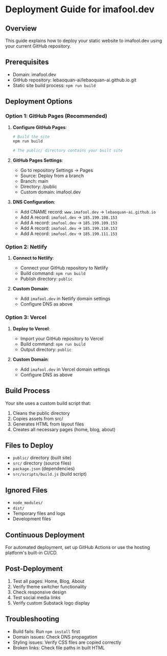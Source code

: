 # Deployment Guide for imafool.dev

## Overview
This guide explains how to deploy your static website to imafool.dev using your current GitHub repository.

## Prerequisites
- Domain: imafool.dev
- GitHub repository: lebaoquan-ai/lebaoquan-ai.github.io.git
- Static site build process: `npm run build`

## Deployment Options

### Option 1: GitHub Pages (Recommended)
1. **Configure GitHub Pages**:
   ```bash
   # Build the site
   npm run build
   
   # The public/ directory contains your built site
   ```
   
2. **GitHub Pages Settings**:
   - Go to repository Settings → Pages
   - Source: Deploy from a branch
   - Branch: main
   - Directory: /public
   - Custom domain: imafool.dev

3. **DNS Configuration**:
   - Add CNAME record: `www.imafool.dev` → `lebaoquan-ai.github.io`
   - Add A record: `imafool.dev` → `185.199.108.153`
   - Add A record: `imafool.dev` → `185.199.109.153`
   - Add A record: `imafool.dev` → `185.199.110.153`
   - Add A record: `imafool.dev` → `185.199.111.153`

### Option 2: Netlify
1. **Connect to Netlify**:
   - Connect your GitHub repository to Netlify
   - Build command: `npm run build`
   - Publish directory: `public`

2. **Custom Domain**:
   - Add `imafool.dev` in Netlify domain settings
   - Configure DNS as above

### Option 3: Vercel
1. **Deploy to Vercel**:
   - Import your GitHub repository to Vercel
   - Build command: `npm run build`
   - Output directory: `public`

2. **Custom Domain**:
   - Add `imafool.dev` in Vercel domain settings
   - Configure DNS as above

## Build Process
Your site uses a custom build script that:
1. Cleans the public directory
2. Copies assets from src/
3. Generates HTML from layout files
4. Creates all necessary pages (home, blog, about)

## Files to Deploy
- `public/` directory (built site)
- `src/` directory (source files)
- `package.json` (dependencies)
- `src/scripts/build.js` (build script)

## Ignored Files
- `node_modules/`
- `dist/`
- Temporary files and logs
- Development files

## Continuous Deployment
For automated deployment, set up GitHub Actions or use the hosting platform's built-in CI/CD.

## Post-Deployment
1. Test all pages: Home, Blog, About
2. Verify theme switcher functionality
3. Check responsive design
4. Test social media links
5. Verify custom Substack logo display

## Troubleshooting
- Build fails: Run `npm install` first
- Domain issues: Check DNS propagation
- Styling issues: Verify CSS files are copied correctly
- Broken links: Check file paths in built HTML
